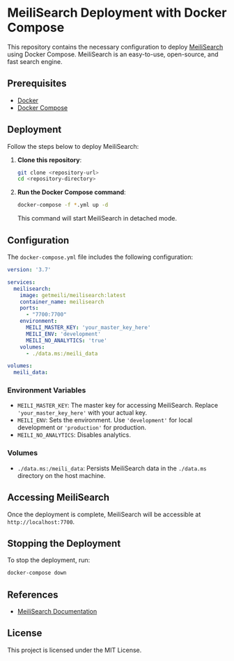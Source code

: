 # MeiliSearch Deployment with Docker Compose

This repository contains the necessary configuration to deploy [MeiliSearch](https://www.meilisearch.com/) using Docker Compose. MeiliSearch is an easy-to-use, open-source, and fast search engine.

## Prerequisites

- [Docker](https://docs.docker.com/get-docker/)
- [Docker Compose](https://docs.docker.com/compose/install/)

## Deployment

Follow the steps below to deploy MeiliSearch:

1. **Clone this repository**:

    ```sh
    git clone <repository-url>
    cd <repository-directory>
    ```

2. **Run the Docker Compose command**:

    ```sh
    docker-compose -f *.yml up -d
    ```

    This command will start MeiliSearch in detached mode.

## Configuration

The `docker-compose.yml` file includes the following configuration:

```yaml
version: '3.7'

services:
  meilisearch:
    image: getmeili/meilisearch:latest
    container_name: meilisearch
    ports:
      - "7700:7700"
    environment:
      MEILI_MASTER_KEY: 'your_master_key_here'
      MEILI_ENV: 'development'
      MEILI_NO_ANALYTICS: 'true'
    volumes:
      - ./data.ms:/meili_data

volumes:
  meili_data:
```

### Environment Variables

- `MEILI_MASTER_KEY`: The master key for accessing MeiliSearch. Replace `'your_master_key_here'` with your actual key.
- `MEILI_ENV`: Sets the environment. Use `'development'` for local development or `'production'` for production.
- `MEILI_NO_ANALYTICS`: Disables analytics.

### Volumes

- `./data.ms:/meili_data`: Persists MeiliSearch data in the `./data.ms` directory on the host machine.

## Accessing MeiliSearch

Once the deployment is complete, MeiliSearch will be accessible at `http://localhost:7700`.

## Stopping the Deployment

To stop the deployment, run:

```sh
docker-compose down
```

## References

- [MeiliSearch Documentation](https://docs.meilisearch.com/)

## License

This project is licensed under the MIT License.
